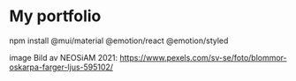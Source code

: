 # My portfolio
npm install @mui/material @emotion/react @emotion/styled

image
Bild av NEOSiAM  2021: https://www.pexels.com/sv-se/foto/blommor-oskarpa-farger-ljus-595102/